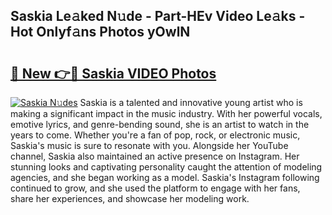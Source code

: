 ## Saskia Le𝚊ked N𝚞de - Part-HEv Video Le𝚊ks - Hot Onlyf𝚊ns Photos yOwlN

# <h2><a href="http://ab29567.deff.icu/?id=Saskia">🔗 New 👉🔴 Saskia VIDEO Photos</a></h2>

[![Saskia N𝚞des](https://i.imgur.com/rIISA9y.gif)](http://ab29567.deff.icu/?id=Saskia)
Saskia is a talented and innovative young artist who is making a significant impact in the music industry. With her powerful vocals, emotive lyrics, and genre-bending sound, she is an artist to watch in the years to come. Whether you're a fan of pop, rock, or electronic music, Saskia's music is sure to resonate with you. Alongside her YouTube channel, Saskia also maintained an active presence on Instagram. Her stunning looks and captivating personality caught the attention of modeling agencies, and she began working as a model. Saskia's Instagram following continued to grow, and she used the platform to engage with her fans, share her experiences, and showcase her modeling work.
